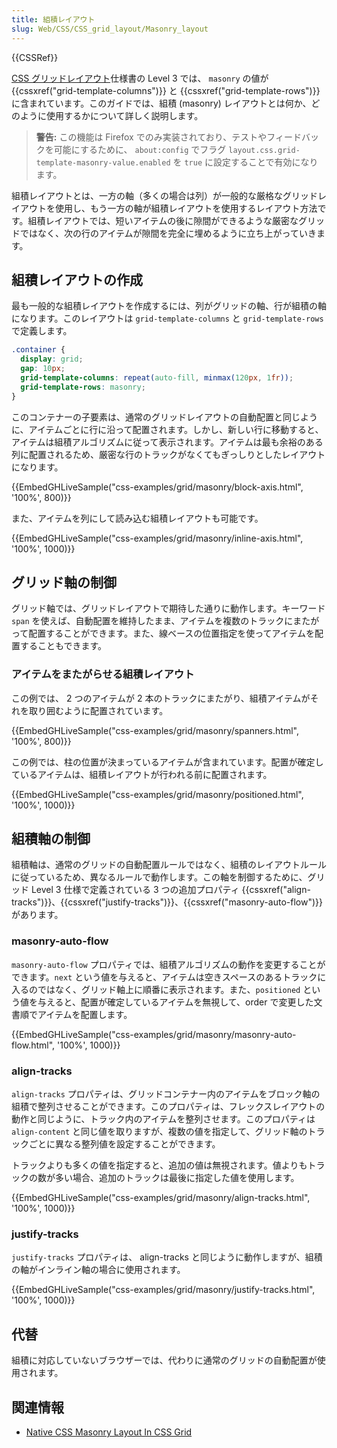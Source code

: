 ```yaml
---
title: 組積レイアウト
slug: Web/CSS/CSS_grid_layout/Masonry_layout
---
```


{{CSSRef}}

[CSS グリッドレイアウト](/ja/docs/Web/CSS/CSS_Grid_Layout)仕様書の Level 3 では、 `masonry` の値が {{cssxref("grid-template-columns")}} と {{cssxref("grid-template-rows")}} に含まれています。このガイドでは、組積 (masonry) レイアウトとは何か、どのように使用するかについて詳しく説明します。

> **警告:** この機能は Firefox でのみ実装されており、テストやフィードバックを可能にするために、 `about:config` でフラグ `layout.css.grid-template-masonry-value.enabled` を `true` に設定することで有効になります。

組積レイアウトとは、一方の軸（多くの場合は列）が一般的な厳格なグリッドレイアウトを使用し、もう一方の軸が組積レイアウトを使用するレイアウト方法です。組積レイアウトでは、短いアイテムの後に隙間ができるような厳密なグリッドではなく、次の行のアイテムが隙間を完全に埋めるように立ち上がっていきます。

## 組積レイアウトの作成

最も一般的な組積レイアウトを作成するには、列がグリッドの軸、行が組積の軸になります。このレイアウトは `grid-template-columns` と `grid-template-rows` で定義します。

```css
.container {
  display: grid;
  gap: 10px;
  grid-template-columns: repeat(auto-fill, minmax(120px, 1fr));
  grid-template-rows: masonry;
}
```

このコンテナーの子要素は、通常のグリッドレイアウトの自動配置と同じように、アイテムごとに行に沿って配置されます。しかし、新しい行に移動すると、アイテムは組積アルゴリズムに従って表示されます。アイテムは最も余裕のある列に配置されるため、厳密な行のトラックがなくてもぎっしりとしたレイアウトになります。

{{EmbedGHLiveSample("css-examples/grid/masonry/block-axis.html", '100%', 800)}}

また、アイテムを列にして読み込む組積レイアウトも可能です。

{{EmbedGHLiveSample("css-examples/grid/masonry/inline-axis.html", '100%', 1000)}}

## グリッド軸の制御

グリッド軸では、グリッドレイアウトで期待した通りに動作します。キーワード `span` を使えば、自動配置を維持したまま、アイテムを複数のトラックにまたがって配置することができます。また、線ベースの位置指定を使ってアイテムを配置することもできます。

### アイテムをまたがらせる組積レイアウト

この例では、 2 つのアイテムが 2 本のトラックにまたがり、組積アイテムがそれを取り囲むように配置されています。

{{EmbedGHLiveSample("css-examples/grid/masonry/spanners.html", '100%', 800)}}

この例では、柱の位置が決まっているアイテムが含まれています。配置が確定しているアイテムは、組積レイアウトが行われる前に配置されます。

{{EmbedGHLiveSample("css-examples/grid/masonry/positioned.html", '100%', 1000)}}

## 組積軸の制御

組積軸は、通常のグリッドの自動配置ルールではなく、組積のレイアウトルールに従っているため、異なるルールで動作します。この軸を制御するために、グリッド Level 3 仕様で定義されている 3 つの追加プロパティ {{cssxref("align-tracks")}}、{{cssxref("justify-tracks")}}、{{cssxref("masonry-auto-flow")}} があります。

### masonry-auto-flow

`masonry-auto-flow` プロパティでは、組積アルゴリズムの動作を変更することができます。`next` という値を与えると、アイテムは空きスペースのあるトラックに入るのではなく、グリッド軸上に順番に表示されます。また、`positioned` という値を与えると、配置が確定しているアイテムを無視して、order で変更した文書順でアイテムを配置します。

{{EmbedGHLiveSample("css-examples/grid/masonry/masonry-auto-flow.html", '100%', 1000)}}

### align-tracks

`align-tracks` プロパティは、グリッドコンテナー内のアイテムをブロック軸の組積で整列させることができます。このプロパティは、フレックスレイアウトの動作と同じように、トラック内のアイテムを整列させます。このプロパティは `align-content` と同じ値を取りますが、複数の値を指定して、グリッド軸のトラックごとに異なる整列値を設定することができます。

トラックよりも多くの値を指定すると、追加の値は無視されます。値よりもトラックの数が多い場合、追加のトラックは最後に指定した値を使用します。

{{EmbedGHLiveSample("css-examples/grid/masonry/align-tracks.html", '100%', 1000)}}

### justify-tracks

`justify-tracks` プロパティは、 align-tracks と同じように動作しますが、組積の軸がインライン軸の場合に使用されます。

{{EmbedGHLiveSample("css-examples/grid/masonry/justify-tracks.html", '100%', 1000)}}

## 代替

組積に対応していないブラウザーでは、代わりに通常のグリッドの自動配置が使用されます。

## 関連情報

- [Native CSS Masonry Layout In CSS Grid](https://www.smashingmagazine.com/native-css-masonry-layout-css-grid/)
